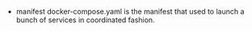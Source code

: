 - manifest
docker-compose.yaml is the manifest that used to launch a bunch of services in coordinated fashion. 